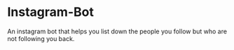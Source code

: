 # Instagram-Bot
An instagram bot that helps you list down the people you follow but who are not following you back.
